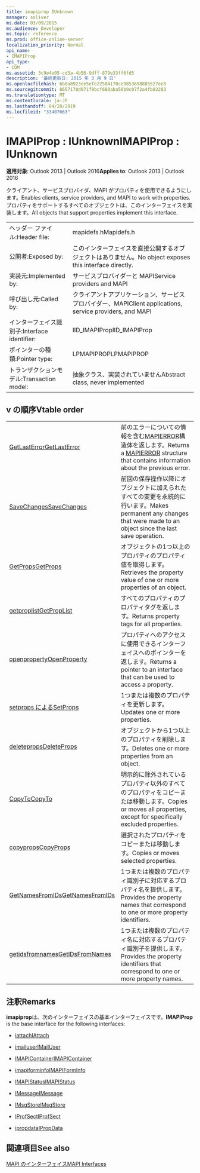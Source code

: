 ```yaml
---
title: imapiprop IUnknown
manager: soliver
ms.date: 03/09/2015
ms.audience: Developer
ms.topic: reference
ms.prod: office-online-server
localization_priority: Normal
api_name:
- IMAPIProp
api_type:
- COM
ms.assetid: 3c9e4e05-cd3a-4b56-9dff-879e33ff6fd5
description: '最終更新日: 2015 年 3 月 9 日'
ms.openlocfilehash: 6b0a8923ee5efe22584170ce9853698885527ee8
ms.sourcegitcommit: 8657170d071f9bcf680aba50b9c07f2a4fb82283
ms.translationtype: MT
ms.contentlocale: ja-JP
ms.lasthandoff: 04/28/2019
ms.locfileid: "33407663"
---
```

# <a name="imapiprop--iunknown"></a><span data-ttu-id="63914-103">IMAPIProp : IUnknown</span><span class="sxs-lookup"><span data-stu-id="63914-103">IMAPIProp : IUnknown</span></span>

  
  
<span data-ttu-id="63914-104">**適用対象**: Outlook 2013 | Outlook 2016</span><span class="sxs-lookup"><span data-stu-id="63914-104">**Applies to**: Outlook 2013 | Outlook 2016</span></span> 
  
<span data-ttu-id="63914-105">クライアント、サービスプロバイダ、MAPI がプロパティを使用できるようにします。</span><span class="sxs-lookup"><span data-stu-id="63914-105">Enables clients, service providers, and MAPI to work with properties.</span></span> <span data-ttu-id="63914-106">プロパティをサポートするすべてのオブジェクトは、このインターフェイスを実装します。</span><span class="sxs-lookup"><span data-stu-id="63914-106">All objects that support properties implement this interface.</span></span>
  
|||
|:-----|:-----|
|<span data-ttu-id="63914-107">ヘッダー ファイル:</span><span class="sxs-lookup"><span data-stu-id="63914-107">Header file:</span></span>  <br/> |<span data-ttu-id="63914-108">mapidefs.h</span><span class="sxs-lookup"><span data-stu-id="63914-108">Mapidefs.h</span></span>  <br/> |
|<span data-ttu-id="63914-109">公開者:</span><span class="sxs-lookup"><span data-stu-id="63914-109">Exposed by:</span></span>  <br/> |<span data-ttu-id="63914-110">このインターフェイスを直接公開するオブジェクトはありません。</span><span class="sxs-lookup"><span data-stu-id="63914-110">No object exposes this interface directly.</span></span>  <br/> |
|<span data-ttu-id="63914-111">実装元:</span><span class="sxs-lookup"><span data-stu-id="63914-111">Implemented by:</span></span>  <br/> |<span data-ttu-id="63914-112">サービスプロバイダーと MAPI</span><span class="sxs-lookup"><span data-stu-id="63914-112">Service providers and MAPI</span></span>  <br/> |
|<span data-ttu-id="63914-113">呼び出し元:</span><span class="sxs-lookup"><span data-stu-id="63914-113">Called by:</span></span>  <br/> |<span data-ttu-id="63914-114">クライアントアプリケーション、サービスプロバイダー、MAPI</span><span class="sxs-lookup"><span data-stu-id="63914-114">Client applications, service providers, and MAPI</span></span>  <br/> |
|<span data-ttu-id="63914-115">インターフェイス識別子:</span><span class="sxs-lookup"><span data-stu-id="63914-115">Interface identifier:</span></span>  <br/> |<span data-ttu-id="63914-116">IID_IMAPIProp</span><span class="sxs-lookup"><span data-stu-id="63914-116">IID_IMAPIProp</span></span>  <br/> |
|<span data-ttu-id="63914-117">ポインターの種類:</span><span class="sxs-lookup"><span data-stu-id="63914-117">Pointer type:</span></span>  <br/> |<span data-ttu-id="63914-118">LPMAPIPROP</span><span class="sxs-lookup"><span data-stu-id="63914-118">LPMAPIPROP</span></span>  <br/> |
|<span data-ttu-id="63914-119">トランザクションモデル:</span><span class="sxs-lookup"><span data-stu-id="63914-119">Transaction model:</span></span>  <br/> |<span data-ttu-id="63914-120">抽象クラス、実装されていません</span><span class="sxs-lookup"><span data-stu-id="63914-120">Abstract class, never implemented</span></span>  <br/> |
   
## <a name="vtable-order"></a><span data-ttu-id="63914-121">v の順序</span><span class="sxs-lookup"><span data-stu-id="63914-121">Vtable order</span></span>

|||
|:-----|:-----|
|[<span data-ttu-id="63914-122">GetLastError</span><span class="sxs-lookup"><span data-stu-id="63914-122">GetLastError</span></span>](imapiprop-getlasterror.md) <br/> |<span data-ttu-id="63914-123">前のエラーについての情報を含む[MAPIERROR](mapierror.md)構造体を返します。</span><span class="sxs-lookup"><span data-stu-id="63914-123">Returns a [MAPIERROR](mapierror.md) structure that contains information about the previous error.</span></span>  <br/> |
|[<span data-ttu-id="63914-124">SaveChanges</span><span class="sxs-lookup"><span data-stu-id="63914-124">SaveChanges</span></span>](imapiprop-savechanges.md) <br/> |<span data-ttu-id="63914-125">前回の保存操作以降にオブジェクトに加えられたすべての変更を永続的に行います。</span><span class="sxs-lookup"><span data-stu-id="63914-125">Makes permanent any changes that were made to an object since the last save operation.</span></span>  <br/> |
|[<span data-ttu-id="63914-126">GetProps</span><span class="sxs-lookup"><span data-stu-id="63914-126">GetProps</span></span>](imapiprop-getprops.md) <br/> |<span data-ttu-id="63914-127">オブジェクトの1つ以上のプロパティのプロパティ値を取得します。</span><span class="sxs-lookup"><span data-stu-id="63914-127">Retrieves the property value of one or more properties of an object.</span></span>  <br/> |
|[<span data-ttu-id="63914-128">getproplist</span><span class="sxs-lookup"><span data-stu-id="63914-128">GetPropList</span></span>](imapiprop-getproplist.md) <br/> |<span data-ttu-id="63914-129">すべてのプロパティのプロパティタグを返します。</span><span class="sxs-lookup"><span data-stu-id="63914-129">Returns property tags for all properties.</span></span>  <br/> |
|[<span data-ttu-id="63914-130">openproperty</span><span class="sxs-lookup"><span data-stu-id="63914-130">OpenProperty</span></span>](imapiprop-openproperty.md) <br/> |<span data-ttu-id="63914-131">プロパティへのアクセスに使用できるインターフェイスへのポインターを返します。</span><span class="sxs-lookup"><span data-stu-id="63914-131">Returns a pointer to an interface that can be used to access a property.</span></span>  <br/> |
|[<span data-ttu-id="63914-132">setprops による</span><span class="sxs-lookup"><span data-stu-id="63914-132">SetProps</span></span>](imapiprop-setprops.md) <br/> |<span data-ttu-id="63914-133">1つまたは複数のプロパティを更新します。</span><span class="sxs-lookup"><span data-stu-id="63914-133">Updates one or more properties.</span></span>  <br/> |
|[<span data-ttu-id="63914-134">deleteprops</span><span class="sxs-lookup"><span data-stu-id="63914-134">DeleteProps</span></span>](imapiprop-deleteprops.md) <br/> |<span data-ttu-id="63914-135">オブジェクトから1つ以上のプロパティを削除します。</span><span class="sxs-lookup"><span data-stu-id="63914-135">Deletes one or more properties from an object.</span></span>  <br/> |
|[<span data-ttu-id="63914-136">CopyTo</span><span class="sxs-lookup"><span data-stu-id="63914-136">CopyTo</span></span>](imapiprop-copyto.md) <br/> |<span data-ttu-id="63914-137">明示的に除外されているプロパティ以外のすべてのプロパティをコピーまたは移動します。</span><span class="sxs-lookup"><span data-stu-id="63914-137">Copies or moves all properties, except for specifically excluded properties.</span></span>  <br/> |
|[<span data-ttu-id="63914-138">copyprops</span><span class="sxs-lookup"><span data-stu-id="63914-138">CopyProps</span></span>](imapiprop-copyprops.md) <br/> |<span data-ttu-id="63914-139">選択されたプロパティをコピーまたは移動します。</span><span class="sxs-lookup"><span data-stu-id="63914-139">Copies or moves selected properties.</span></span>  <br/> |
|[<span data-ttu-id="63914-140">GetNamesFromIDs</span><span class="sxs-lookup"><span data-stu-id="63914-140">GetNamesFromIDs</span></span>](imapiprop-getnamesfromids.md) <br/> |<span data-ttu-id="63914-141">1つまたは複数のプロパティ識別子に対応するプロパティ名を提供します。</span><span class="sxs-lookup"><span data-stu-id="63914-141">Provides the property names that correspond to one or more property identifiers.</span></span>  <br/> |
|[<span data-ttu-id="63914-142">getidsfromnames</span><span class="sxs-lookup"><span data-stu-id="63914-142">GetIDsFromNames</span></span>](imapiprop-getidsfromnames.md) <br/> |<span data-ttu-id="63914-143">1つまたは複数のプロパティ名に対応するプロパティ識別子を提供します。</span><span class="sxs-lookup"><span data-stu-id="63914-143">Provides the property identifiers that correspond to one or more property names.</span></span>  <br/> |
   
## <a name="remarks"></a><span data-ttu-id="63914-144">注釈</span><span class="sxs-lookup"><span data-stu-id="63914-144">Remarks</span></span>

 <span data-ttu-id="63914-145">**imapiprop**は、次のインターフェイスの基本インターフェイスです。</span><span class="sxs-lookup"><span data-stu-id="63914-145">**IMAPIProp** is the base interface for the following interfaces:</span></span> 
  
- [<span data-ttu-id="63914-146">iattach</span><span class="sxs-lookup"><span data-stu-id="63914-146">IAttach</span></span>](iattachimapiprop.md)
    
- [<span data-ttu-id="63914-147">imailuser</span><span class="sxs-lookup"><span data-stu-id="63914-147">IMailUser</span></span>](imailuserimapiprop.md)
    
- [<span data-ttu-id="63914-148">IMAPIContainer</span><span class="sxs-lookup"><span data-stu-id="63914-148">IMAPIContainer</span></span>](imapicontainerimapiprop.md)
    
- [<span data-ttu-id="63914-149">imapiforminfo</span><span class="sxs-lookup"><span data-stu-id="63914-149">IMAPIFormInfo</span></span>](imapiforminfoimapiprop.md)
    
- [<span data-ttu-id="63914-150">IMAPIStatus</span><span class="sxs-lookup"><span data-stu-id="63914-150">IMAPIStatus</span></span>](imapistatusimapiprop.md)
    
- [<span data-ttu-id="63914-151">IMessage</span><span class="sxs-lookup"><span data-stu-id="63914-151">IMessage</span></span>](imessageimapiprop.md)
    
- [<span data-ttu-id="63914-152">IMsgStore</span><span class="sxs-lookup"><span data-stu-id="63914-152">IMsgStore</span></span>](imsgstoreimapiprop.md)
    
- [<span data-ttu-id="63914-153">IProfSect</span><span class="sxs-lookup"><span data-stu-id="63914-153">IProfSect</span></span>](iprofsectimapiprop.md)
    
- [<span data-ttu-id="63914-154">ipropdata</span><span class="sxs-lookup"><span data-stu-id="63914-154">IPropData</span></span>](ipropdataimapiprop.md)
    
## <a name="see-also"></a><span data-ttu-id="63914-155">関連項目</span><span class="sxs-lookup"><span data-stu-id="63914-155">See also</span></span>



[<span data-ttu-id="63914-156">MAPI のインターフェイス</span><span class="sxs-lookup"><span data-stu-id="63914-156">MAPI Interfaces</span></span>](mapi-interfaces.md)

